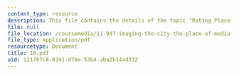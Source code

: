 ```yaml
---
content_type: resource
description: This file contains the details of the topic "Rating Place-Ratings".
file: null
file_location: /coursemedia/11-947-imaging-the-city-the-place-of-media-in-city-design-and-development-fall-1998/121787c88241d76e53b4aba2b14ad332_10.pdf
file_type: application/pdf
resourcetype: Document
title: 10.pdf
uid: 121787c8-8241-d76e-53b4-aba2b14ad332
---
```

